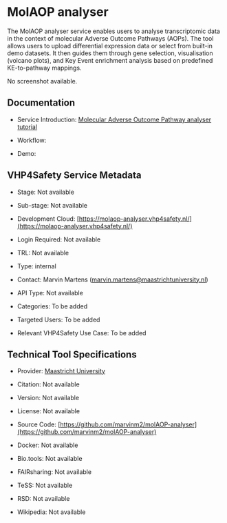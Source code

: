 # MolAOP analyser

<!--- This file is autogenerated. Edit molaopanalyser.json to make changes in this page. --->

The MolAOP analyser service enables users to analyse transcriptomic data in the context of molecular Adverse Outcome Pathways (AOPs). The tool allows users to upload differential expression data or select from built-in demo datasets. It then guides them through gene selection, visualisation (volcano plots), and Key Event enrichment analysis based on predefined KE-to-pathway mappings.

No screenshot available.

## Documentation

* Service Introduction: [Molecular Adverse Outcome Pathway analyser tutorial](https://docs.vhp4safety.nl/en/latest/tutorials/molaopanalyser/molaopanalyser.html)

* Workflow: []()

* Demo: []()

<h4 id='tess-widget-materials-header'></h4>

<div id='tess-widget-materials-list' class='tess-widget tess-widget-list'></div>
<script>
  function initTeSSWidgets() {
    var query = 'molaopanalyser';
    if (query.trim() != '') {
      TessWidget.Materials(document.getElementById('tess-widget-materials-list'),
                           'SimpleList',
                           {
                             opts: {
                               enableSearch: false
                             },
                             params: {
                               pageSize: 5,
                               q: query
                             }
                           });
      document.getElementById('tess-widget-materials-header').innerHTML = 'Documentation from ELIXIR TeSS'
    }
}
</script>
<script async='' defer='' src='https://elixirtess.github.io/TeSS_widgets/components/js/tess-widget-standalone.js' onload='initTeSSWidgets()'></script>


## VHP4Safety Service Metadata

* Stage: <span class="glossary_term">Not available

* Sub-stage: <span class="glossary_term">Not available

* Development Cloud: [https://molaop-analyser.vhp4safety.nl/](https://molaop-analyser.vhp4safety.nl/)

* Login Required: Not available

* TRL: Not available

* Type: internal

* Contact: Marvin Martens (marvin.martens@maastrichtuniversity.nl)

* API Type: Not available

* Categories: To be added

* Targeted Users: To be added

* Relevant VHP4Safety Use Case: To be added

## Technical Tool Specifications

* Provider: [Maastricht University](maastrichtuniversity.nl)

* Citation: Not available

* Version: Not available

* License: Not available

* Source Code: [https://github.com/marvinm2/molAOP-analyser](https://github.com/marvinm2/molAOP-analyser)

* Docker: Not available

* Bio.tools: Not available

* FAIRsharing: Not available

* TeSS: Not available

* RSD: Not available

* Wikipedia: Not available

<script type="application/ld+json">
  {
    "@context": "https://schema.org/",
    "@type": "SoftwareApplication",
    "http://purl.org/dc/terms/conformsTo": {
      "@type": "CreativeWork", "@id": "https://bioschemas.org/profiles/ComputationalTool/1.0-RELEASE"
    },
    "@id" : "https://vhp4safety.github.io/cloud/service/molaopanalyser",
    "name": "MolAOP analyser",
    "description": "The MolAOP analyser service enables users to analyse transcriptomic data in the context of molecular Adverse Outcome Pathways (AOPs). The tool allows users to upload differential expression data or select from built-in demo datasets. It then guides them through gene selection, visualisation (volcano plots), and Key Event enrichment analysis based on predefined KE-to-pathway mappings.",
    "url": "https://molaop-analyser.vhp4safety.nl/"
  }
</script>
